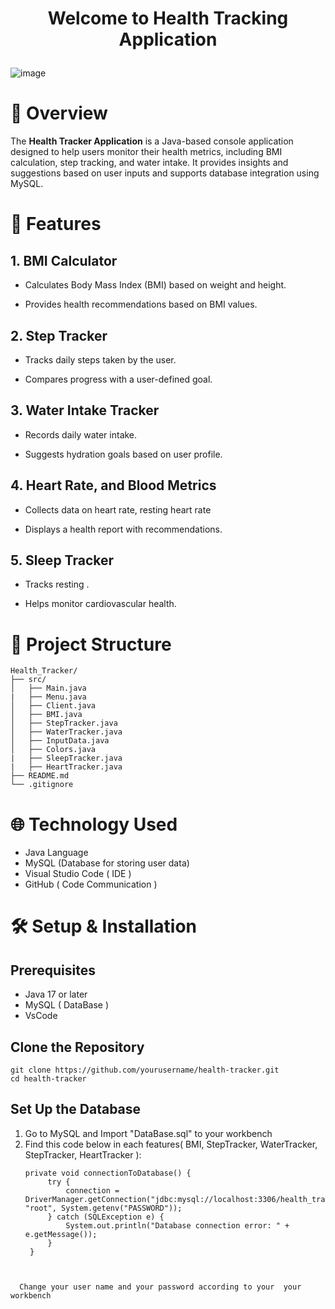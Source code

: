 # <p align="center">Welcome to Health Tracking Application</p>
![image](https://github.com/user-attachments/assets/f84c65a4-4195-45c6-9fee-0ed54cd5dac7)


# 📌 Overview

The **Health Tracker Application** is a Java-based console application designed to help users monitor their health metrics, including BMI calculation, step tracking, and water intake. It provides insights and suggestions based on user inputs and supports database integration using MySQL.

# 🚀 Features

## 1. BMI Calculator

- Calculates Body Mass Index (BMI) based on weight and height.

- Provides health recommendations based on BMI values.

## 2. Step Tracker

- Tracks daily steps taken by the user.

- Compares progress with a user-defined goal.

## 3. Water Intake Tracker

- Records daily water intake.

- Suggests hydration goals based on user profile.

## 4. Heart Rate, and Blood Metrics

- Collects data on heart rate, resting heart rate

- Displays a health report with recommendations.

## 5. Sleep Tracker

- Tracks resting .

- Helps monitor cardiovascular health.

# 📂 Project Structure

```
Health_Tracker/
├── src/
│   ├── Main.java
|   ├── Menu.java
│   ├── Client.java
│   ├── BMI.java
│   ├── StepTracker.java
│   ├── WaterTracker.java
│   ├── InputData.java
│   ├── Colors.java
|   ├── SleepTracker.java
|   ├── HeartTracker.java
├── README.md
└── .gitignore
```

# 🌐 Technology Used

- Java Language
- MySQL (Database for storing user data)
- Visual Studio Code ( IDE )
- GitHub ( Code Communication )

# 🛠️ Setup & Installation

## Prerequisites

- Java 17 or later
- MySQL ( DataBase )
- VsCode

## Clone the Repository

```
git clone https://github.com/yourusername/health-tracker.git
cd health-tracker
```

## Set Up the Database

1. Go to MySQL and Import "DataBase.sql" to your workbench
2. Find this code below in each features( BMI, StepTracker, WaterTracker, StepTracker, HeartTracker ):
   ```
   private void connectionToDatabase() {
        try {
            connection = DriverManager.getConnection("jdbc:mysql://localhost:3306/health_tracker", "root", System.getenv("PASSWORD"));
        } catch (SQLException e) {
            System.out.println("Database connection error: " + e.getMessage());
        }
    }
```


  Change your user name and your password according to your  your workbench 
